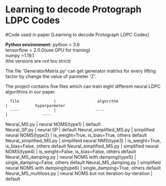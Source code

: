 # Learning to decode Protograph LDPC Codes  
#Code used in paper [Learning to decode Protograph LDPC Codes]  

**Python environment:**
       python = 3.6  
       tensorflow = 2.0.0(use GPU for training)  
       numpy =1.19.1  
       (the versions are not too strict)   

The file 'GeneratorMatrix.py' can get generator matrixs for every lifting factor by change the value of parmeter 'Z'.  

The project contains five files which can train eight different neural LDPC algorithms in our paper.  

      file               |                  algorithm                     |            hyperparmeter
      ----               |                 ----                           |               ----
 Neural_MS.py            |               neural NOMS(type1)               |              default    
Neural_SP.py             |                 neural SP                      |              default
Neural_simplified_MS.py  |         simplified neural NOMS(type2)          |  is_weight=True, is_bias=True, others default
Neural_simplified_MS.py  |         simplifeid neural NMS(type3)           |  is_weight=True, is_bias=False, others default
Neural_simplified_MS.py  |         simplified neural NOMS(type4)          |  is_weight=False, is_bias=False, others default
Neural_MS_damping.py     |        neural NOMS with damping(type5)         |    single_damping=False, others default
Neural_MS_damping.py     |   simplified neural NOMS with damping(type6)   |      single_damping=True, others default
Neural_MS_multiloss.py   |    neural NOMS but not iteration-by-iteration  |               default

